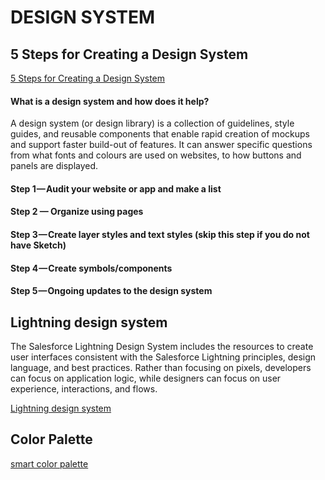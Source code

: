 # DESIGN SYSTEM

## 5 Steps for Creating a Design System

[5 Steps for Creating a Design System](https://medium.com/beyond-360/5-steps-for-creating-a-design-system-7ac86e3808fc)

#### What is a design system and how does it help?
A design system (or design library) is a collection of guidelines, style guides, and reusable components that enable rapid creation of mockups and support faster build-out of features. It can answer specific questions from what fonts and colours are used on websites, to how buttons and panels are displayed.

#### Step 1 — Audit your website or app and make a list
#### Step 2 — Organize using pages
#### Step 3 — Create layer styles and text styles (skip this step if you do not have Sketch)
#### Step 4 — Create symbols/components
#### Step 5 — Ongoing updates to the design system




## Lightning design system

The Salesforce Lightning Design System includes the resources to create user interfaces consistent with the Salesforce Lightning principles, design language, and best practices. Rather than focusing on pixels, developers can focus on application logic, while designers can focus on user experience, interactions, and flows.

[Lightning design system](https://lightningdesignsystem.com/)


## Color Palette

[smart color palette](https://palettte.app/)
